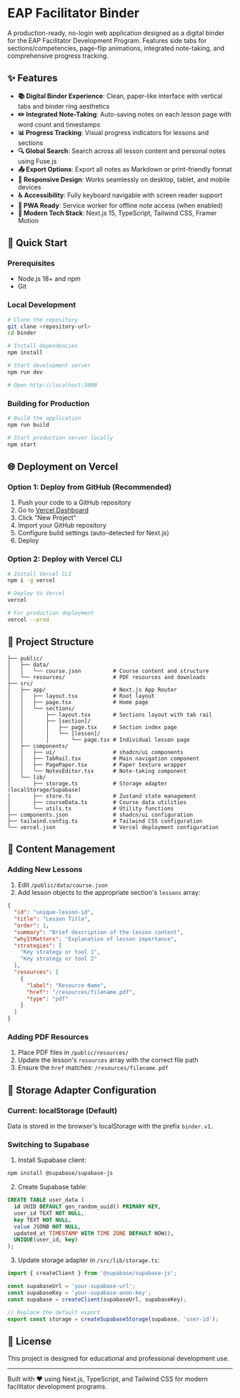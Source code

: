 # EAP Facilitator Binder

A production-ready, no-login web application designed as a digital binder for the EAP Facilitator Development Program. Features side tabs for sections/competencies, page-flip animations, integrated note-taking, and comprehensive progress tracking.

## ✨ Features

- **📚 Digital Binder Experience**: Clean, paper-like interface with vertical tabs and binder ring aesthetics
- **✏️ Integrated Note-Taking**: Auto-saving notes on each lesson page with word count and timestamps  
- **📊 Progress Tracking**: Visual progress indicators for lessons and sections
- **🔍 Global Search**: Search across all lesson content and personal notes using Fuse.js
- **📤 Export Options**: Export all notes as Markdown or print-friendly format
- **📱 Responsive Design**: Works seamlessly on desktop, tablet, and mobile devices
- **♿ Accessibility**: Fully keyboard navigable with screen reader support
- **🔄 PWA Ready**: Service worker for offline note access (when enabled)
- **🎨 Modern Tech Stack**: Next.js 15, TypeScript, Tailwind CSS, Framer Motion

## 🚀 Quick Start

### Prerequisites

- Node.js 18+ and npm
- Git

### Local Development

```bash
# Clone the repository
git clone <repository-url>
cd binder

# Install dependencies
npm install

# Start development server
npm run dev

# Open http://localhost:3000
```

### Building for Production

```bash
# Build the application
npm run build

# Start production server locally
npm start
```

## 🌐 Deployment on Vercel

### Option 1: Deploy from GitHub (Recommended)

1. Push your code to a GitHub repository
2. Go to [Vercel Dashboard](https://vercel.com/dashboard)
3. Click "New Project"
4. Import your GitHub repository
5. Configure build settings (auto-detected for Next.js)
6. Deploy

### Option 2: Deploy with Vercel CLI

```bash
# Install Vercel CLI
npm i -g vercel

# Deploy to Vercel
vercel

# For production deployment
vercel --prod
```

## 📁 Project Structure

```
├── public/
│   ├── data/
│   │   └── course.json          # Course content and structure
│   └── resources/               # PDF resources and downloads
├── src/
│   ├── app/                     # Next.js App Router
│   │   ├── layout.tsx           # Root layout
│   │   ├── page.tsx             # Home page
│   │   └── sections/
│   │       ├── layout.tsx       # Sections layout with tab rail
│   │       ├── [section]/
│   │       │   ├── page.tsx     # Section index page
│   │       │   └── [lesson]/
│   │       │       └── page.tsx # Individual lesson page
│   ├── components/
│   │   ├── ui/                  # shadcn/ui components
│   │   ├── TabRail.tsx          # Main navigation component
│   │   ├── PagePaper.tsx        # Paper texture wrapper
│   │   └── NotesEditor.tsx      # Note-taking component
│   └── lib/
│       ├── storage.ts           # Storage adapter (localStorage/Supabase)
│       ├── store.ts             # Zustand state management
│       ├── courseData.ts        # Course data utilities
│       └── utils.ts             # Utility functions
├── components.json              # shadcn/ui configuration
├── tailwind.config.ts           # Tailwind CSS configuration
└── vercel.json                  # Vercel deployment configuration
```

## 📝 Content Management

### Adding New Lessons

1. Edit `/public/data/course.json`
2. Add lesson objects to the appropriate section's `lessons` array:

```json
{
  "id": "unique-lesson-id",
  "title": "Lesson Title", 
  "order": 1,
  "summary": "Brief description of the lesson content",
  "whyItMatters": "Explanation of lesson importance",
  "strategies": [
    "Key strategy or tool 1",
    "Key strategy or tool 2"
  ],
  "resources": [
    {
      "label": "Resource Name",
      "href": "/resources/filename.pdf",
      "type": "pdf"
    }
  ]
}
```

### Adding PDF Resources

1. Place PDF files in `/public/resources/`
2. Update the lesson's `resources` array with the correct file path
3. Ensure the `href` matches: `/resources/filename.pdf`

## 🔧 Storage Adapter Configuration

### Current: localStorage (Default)

Data is stored in the browser's localStorage with the prefix `binder.v1.`

### Switching to Supabase

1. Install Supabase client:
```bash
npm install @supabase/supabase-js
```

2. Create Supabase table:
```sql
CREATE TABLE user_data (
  id UUID DEFAULT gen_random_uuid() PRIMARY KEY,
  user_id TEXT NOT NULL,
  key TEXT NOT NULL,
  value JSONB NOT NULL,
  updated_at TIMESTAMP WITH TIME ZONE DEFAULT NOW(),
  UNIQUE(user_id, key)
);
```

3. Update storage adapter in `/src/lib/storage.ts`:
```typescript
import { createClient } from '@supabase/supabase-js';

const supabaseUrl = 'your-supabase-url';
const supabaseKey = 'your-supabase-anon-key';
const supabase = createClient(supabaseUrl, supabaseKey);

// Replace the default export
export const storage = createSupabaseStorage(supabase, 'user-id');
```

## 📄 License

This project is designed for educational and professional development use.

---

Built with ❤️ using Next.js, TypeScript, and Tailwind CSS for modern facilitator development programs.
